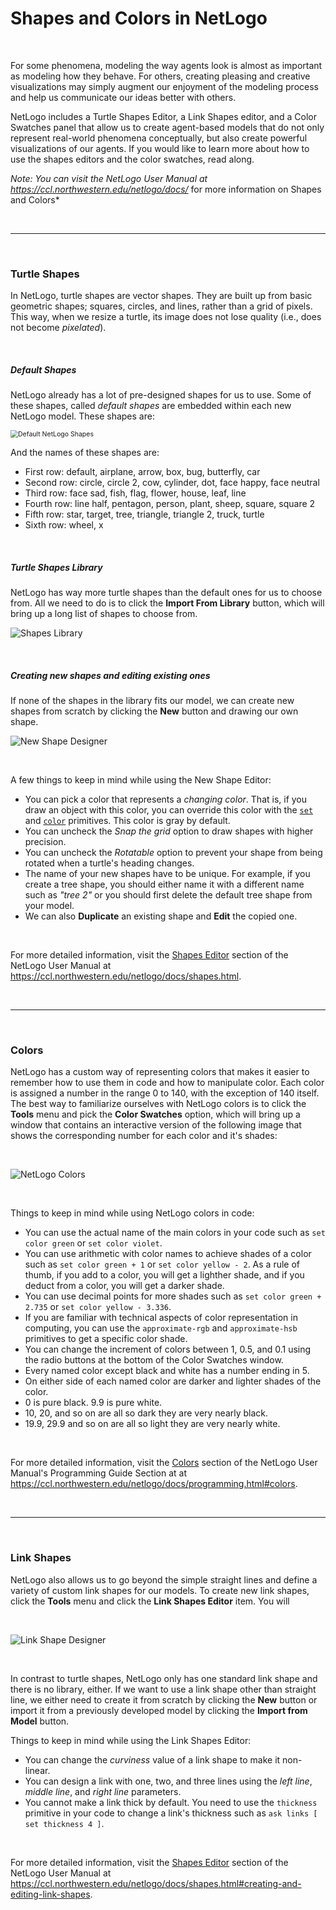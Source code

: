 # Shapes and Colors in NetLogo

&nbsp;

For some phenomena, modeling the way agents look is almost as important as modeling how they behave. For others, creating pleasing and creative visualizations may simply augment our enjoyment of the modeling process and help us communicate our ideas better with others. 



NetLogo includes a Turtle Shapes Editor, a Link Shapes editor, and a Color Swatches panel that allow us to create agent-based models that do not only represent real-world phenomena conceptually, but also create powerful visualizations of our agents. If you would like to learn more about how to use the shapes editors and the color swatches, read along.

*Note: You can visit the NetLogo User Manual at <a href="https://ccl.northwestern.edu/netlogo/docs/" target="_blank">https://ccl.northwestern.edu/netlogo/docs/</a>* for more information on Shapes and Colors*

&nbsp;

---

&nbsp;

### Turtle Shapes

In NetLogo, turtle shapes are vector shapes. They are built up from basic geometric shapes; squares, circles, and lines, rather than a grid of pixels. This way, when we resize a turtle, its image does not lose quality (i.e., does not become *pixelated*). 

&nbsp;

##### Default Shapes

NetLogo already has a lot of pre-designed shapes for us to use. Some of these shapes, called *default shapes* are embedded within each new NetLogo model. These shapes are:



<img src="https://ccl.northwestern.edu/netlogo/docs/images/shapes/shapes.gif" alt="Default NetLogo Shapes" style="zoom:75%;" />



And the names of these shapes are:

* First row: default, airplane, arrow, box, bug, butterfly, car
* Second row: circle, circle 2, cow, cylinder, dot, face happy, face neutral
* Third row: face sad, fish, flag, flower, house, leaf, line
* Fourth row: line half, pentagon, person, plant, sheep, square, square 2
* Fifth row: star, target, tree, triangle, triangle 2, truck, turtle
* Sixth row: wheel, x

&nbsp;

##### Turtle Shapes Library

NetLogo has way more turtle shapes than the default ones for us to choose from. All we need to do is to click the **Import From Library** button, which will bring up a long list of shapes to choose from. 



<img src="https://ccl.northwestern.edu/netlogo/docs/images/shapes/library.gif" alt="Shapes Library" />

&nbsp;

##### Creating new shapes and editing existing ones

If none of the shapes in the library fits our model, we can create new shapes from scratch by clicking the **New** button and drawing our own shape. 

![New Shape Designer](../static/articles/img/newshape.png)

&nbsp;

A few things to keep in mind while using the New Shape Editor:

* You can pick a color that represents a *changing color*. That is, if you draw an object with this color, you can override this color with the <a href="../primitive/set">`set`</a> and <a href="../primitive/color">`color`</a> primitives. This color is gray by default.
* You can uncheck the *Snap the grid* option to draw shapes with higher precision.
* You can uncheck the *Rotatable* option to prevent your shape from being rotated when a turtle's heading changes.
* The name of your new shapes have to be unique. For example, if you create a tree shape, you should either name it with a different name such as *"tree 2"* or you should first delete the default tree shape from your model.
* We can also **Duplicate** an existing shape and **Edit** the copied one. 



&nbsp;

For more detailed information, visit the <a href="https://ccl.northwestern.edu/netlogo/docs/shapes.html" target="_blank">Shapes Editor</a> section of the NetLogo User Manual at <a href="https://ccl.northwestern.edu/netlogo/docs/shapes.html" target="_blank">https://ccl.northwestern.edu/netlogo/docs/shapes.html</a>.

&nbsp;

---

&nbsp;

### Colors

NetLogo has a custom way of representing colors that makes it easier to remember how to use them in code and how to manipulate color. Each color is assigned a number in the range 0 to 140, with the exception of 140 itself. The best way to familiarize ourselves with NetLogo colors is to click the **Tools** menu and pick the **Color Swatches** option, which will bring up a window that contains an interactive version of the following image that shows the corresponding number for each color and it's shades:

&nbsp;

![NetLogo Colors](https://ccl.northwestern.edu/netlogo/docs/images/colors.jpg)

&nbsp;

Things to keep in mind while using NetLogo colors in code:

* You can use the actual name of the main colors in your code such as `set color green` or `set color violet`.
* You can use arithmetic with color names to achieve shades of a color such as `set color green + 1` or `set color yellow - 2`. As a rule of thumb, if you add to a color, you will get a lighther shade, and if you deduct from a color, you will get a darker shade.
* You can use decimal points for more shades such as `set color green + 2.735` or `set color yellow - 3.336`.
* If you are familiar with technical aspects of color representation in computing, you can use the `approximate-rgb` and `approximate-hsb` primitives to get a specific color shade. 
* You can change the increment of colors between 1, 0.5, and 0.1 using the radio buttons at the bottom of the Color Swatches window.
* Every named color except black and white has a number ending in 5.
* On either side of each named color are darker and lighter shades of the color.
* 0 is pure black. 9.9 is pure white.
* 10, 20, and so on are all so dark they are very nearly black.
* 19.9, 29.9 and so on are all so light they are very nearly white.

&nbsp;

For more detailed information, visit the <a href="https://ccl.northwestern.edu/netlogo/docs/programming.html#colors" target="_blank">Colors</a> section of the NetLogo User Manual's Programming Guide Section at at <a href="https://ccl.northwestern.edu/netlogo/docs/programming.html#colors" target="_blank">https://ccl.northwestern.edu/netlogo/docs/programming.html#colors</a>.

&nbsp;

---

&nbsp;

### Link Shapes

NetLogo also allows us to go beyond the simple straight lines and define a variety of custom link shapes for our models. To create new link shapes, click the **Tools** menu and click the **Link Shapes Editor** item. You will 

&nbsp;

![Link Shape Designer](../static/articles/img/linkshapes.png)

&nbsp;

In contrast to turtle shapes, NetLogo only has one standard link shape and there is no library, either. If we want to use a link shape other than straight line, we either need to create it from scratch by clicking the **New** button or import it from a previously developed model by clicking the **Import from Model** button.



Things to keep in mind while using the Link Shapes Editor:

* You can change the *curviness* value of a link shape to make it non-linear.
* You can design a link with one, two, and three lines using the *left line*, *middle line*, and *right line* parameters. 
* You cannot make a link thick by default. You need to use the `thickness` primitive in your code to change a link's thickness such as `ask links [ set thickness 4 ]`.

&nbsp;

For more detailed information, visit the <a href="https://ccl.northwestern.edu/netlogo/docs/shapes.html#creating-and-editing-link-shapes" target="_blank">Shapes Editor</a> section of the NetLogo User Manual at <a href="https://ccl.northwestern.edu/netlogo/docs/shapes.html#creating-and-editing-link-shapes" target="_blank">https://ccl.northwestern.edu/netlogo/docs/shapes.html#creating-and-editing-link-shapes</a>.

